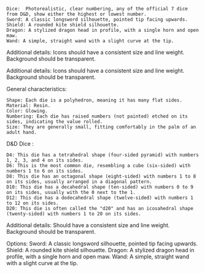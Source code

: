     Dice:  Photorealistic, clear numbering, any of the official 7 dice from D&D, show either the highest or lowest number. 
    Sword: A classic longsword silhouette, pointed tip facing upwards.
    Shield: A rounded kite shield silhouette.
    Dragon: A stylized dragon head in profile, with a single horn and open maw.
    Wand: A simple, straight wand with a slight curve at the tip.

Additional details:
    Icons should have a consistent size and line weight.
    Background should be transparent.
    
Additional details:
    Icons should have a consistent size and line weight.
    Background should be transparent.

General characteristics:

    Shape: Each die is a polyhedron, meaning it has many flat sides.
    Material: Resin.
    Color: Glowing.
    Numbering: Each die has raised numbers (not painted) etched on its sides, indicating the value rolled.
    Size: They are generally small, fitting comfortably in the palm of an adult hand.

D&D Dice :

    D4: This die has a tetrahedral shape (four-sided pyramid) with numbers 1, 2, 3, and 4 on its sides.
    D6: This is the most common die, resembling a cube (six-sided) with numbers 1 to 6 on its sides.
    D8: This die has an octagonal shape (eight-sided) with numbers 1 to 8 on its sides, usually arranged in a diagonal pattern.
    D10: This die has a decahedral shape (ten-sided) with numbers 0 to 9 on its sides, usually with the 0 next to the 1.
    D12: This die has a dodecahedral shape (twelve-sided) with numbers 1 to 12 on its sides.
    D20: This die is often called the "d20" and has an icosahedral shape (twenty-sided) with numbers 1 to 20 on its sides.


Additional details:
    Should have a consistent size and line weight.
    Background should be transparent.


Options: Sword: A classic longsword silhouette, pointed tip facing upwards.
    Shield: A rounded kite shield silhouette.
    Dragon: A stylized dragon head in profile, with a single horn and open maw.
    Wand: A simple, straight wand with a slight curve at the tip.
